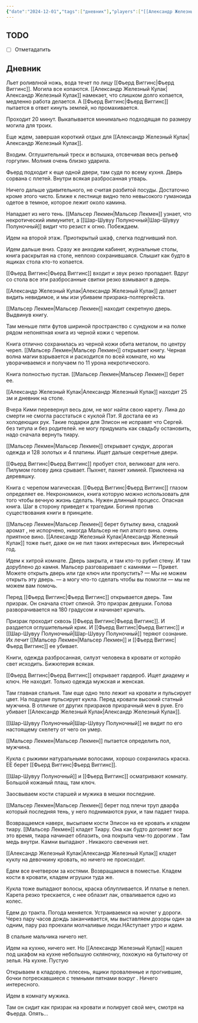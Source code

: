 ```yaml
---
{"date":"2024-12-01","tags":["дневник"],"players":["[[Александр Железный Кулак\|Александр Железный Кулак]]","[[Мальсер Лекмен\|Мальсер Лекмен]]","[[Шар-Шувуу Полуночный\|Шар-Шувуу Полуночный]]","[[Фьерд Виггинс\|Фьерд Виггинс]]"],"campaign":"Школа приключенцев Безелота. Переплетенные судьбы","world-date":null,"world-time-start":null,"dg-publish":true,"previous-session":"[[24 ноября 2024]]","next-session":"[[22 декабря 2024]]","permalink":"/1-dekabrya-2024/","dgPassFrontmatter":true}
---
```



## TODO
- [ ] Отметадатить

## Дневник
Льет роливлной ножь, вода течет по лицу [[Фьерд Виггинс\|Фьерд Виггинс]]. Могила все копаются. [[Александр Железный Кулак\|Александр Железный Кулак]] намекает, что слишком долго копается, медленно работа делается. А [[Фьерд Виггинс\|Фьерд Виггинс]] пытается в ответ кинуть землей, но промахивается. 

Проходит 20 минут. Выкапывается минимально подходящая по размеру могила для троих. 

Еще ждем, завершая короткий отдых для [[Александр Железный Кулак\|Александр Железный Кулак]].

Входим. Оглушительный треск и вспышка, отсвечивая весь рельеф горгулин. Молния очень близко ударила.

Фьерд подходит к еще одной двери, там судя по всему кухня. Дверь сорвана с плетей. Внутри всякая разбросанная утварь. 

Ничего дальше удивительного, не считая разбитой посуды. Достаточно кроме этого чисто. Ближе к лестнице видно тело невысокого гуманоида одетое в темное, которое лежит около камина. 

Нападает из него тень. [[Мальсер Лекмен\|Мальсер Лекмен]] узнает, что некротический иммунитет, а [[Шар-Шувуу Полуночный\|Шар-Шувуу Полуночный]] видит что резист к огню. Побеждаем.

Идем на второй этаж. Приоткрытый шкаф, слегка подгнивший пол. 

Идем дальше вниз. Сразу же анходим кабинет, журнальные столы, книга раскрытая на столе, неплохо сохранившаяся. Слышит как будто в ящиках стола кто-то копается. 

[[Фьерд Виггинс\|Фьерд Виггинс]] входит и звук резко пропадает. Вдруг со стола все эти разбросанные свитки резко взмывают в дверь.

[[Александр Железный Кулак\|Александр Железный Кулак]] делает видить невидимое, и мы изи убиваем призрака-полтергейста. 

[[Мальсер Лекмен\|Мальсер Лекмен]] находит секретную дверь. Выдвинув книгу. 

Там меньше пяти футов шириной пространство с сундуком и на полке рядом непонятная книга из черной кожи с черепом.

Книга отлично сохранилась из черной кожи обита металом, по центру череп. [[Мальсер Лекмен\|Мальсер Лекмен]] открывает книгу. Черная волна магии взрывается и расходится по всей комнате, но мы уворачиваемся и получаем по 11 урона некротического.

Книга полностью пустая. [[Мальсер Лекмен\|Мальсер Лекмен]] берет ее.

[[Александр Железный Кулак\|Александр Железный Кулак]] находит 25 зм и дневник на столе. 

Вчера Кими перевернул весь дом, не мог найти свою карету. Лина до смерти не смогла расстаться с куклой Пэт. Я достала ее из холодеющих рук. Такие подарки для Элисон не исправят что Сергей. без титула и без родителей. не могу придумать как свадьбу остановить, надо сначала вернуть тиару.

[[Мальсер Лекмен\|Мальсер Лекмен]] открывает сундук, дорогая одежда и 128 золотых и 4 платины. Ищет дальше секретные двери.

[[Фьерд Виггинс\|Фьерд Виггинс]] пробует стол, великоват для него. Пилумом голову дика срывает. Пыхнет, пахнет химией. Приклеена на деревяшку. 

Книга с черепом магическая. [[Фьерд Виггинс\|Фьерд Виггинс]] глазом определяет ее. Некрономикон, книга которую можно использовать для того чтобы вечную жизнь сделать. Нужен длинный процесс. Опасная книга. Шаг в сторону приведет к трагедии. Богиня против существования книги в принципе. 

[[Мальсер Лекмен\|Мальсер Лекмен]] берет бутылку вина, сладкий аромат , не испорчено, никогда Мальсер не пил аткого вина. очень приятное вино. [[Александр Железный Кулак\|Александр Железный Кулак]] тоже пьет, даже он не пил таких интересных вин. Интересный год. 

Идем к хитрой комнате. Дверь закрыта, и там кто-то рубил стену. И там дорублено до камня.
Мальсер разговаривает с камнями
— Привет. Можете открыть дверь или где ключ или пропустить?
— Мы не можем открыть эту дверь. 
— а могу что-то сделать чтобы вы помогли
— мы не можем вам помочь.

Перед [[Фьерд Виггинс\|Фьерд Виггинс]] открывается дверь. Там призрак. Он сначала стоит спиной. Это призрак девушки. Голова разворачивается на 180 градусом и начинает кричать.

Призрак проходит сквозь [[Фьерд Виггинс\|Фьерд Виггинс]]. И раздается оглушительный крик. И [[Фьерд Виггинс\|Фьерд Виггинс]] и [[Шар-Шувуу Полуночный\|Шар-Шувуу Полуночный]] теряют сознание. Их лечит [[Мальсер Лекмен\|Мальсер Лекмен]] и [[Фьерд Виггинс\|Фьерд Виггинс]] ее убивает. 

Книги, одежда разбросанная, силуэт человека в кровати от которйо свет исходить. Бижютерия всякая. 

[[Фьерд Виггинс\|Фьерд Виггинс]] открывает гардероб. Ищет диадему и ключ. Не находит. Только одежда мужская и женская.

Там главная спальня. Там еще одно тело лежит на кровати и пульсирует цвет. На подушке пульсирует кукла. Перед кровати высокий статный мужчина. В отличие от других призраков призрачный меч в руке. Его убивает [[Александр Железный Кулак\|Александр Железный Кулак]].

[[Шар-Шувуу Полуночный\|Шар-Шувуу Полуночный]] не видит по его настоящему скелету от чего он умер.

[[Мальсер Лекмен\|Мальсер Лекмен]] пытается определить пол, мужчина.

Кукла с рыжими натуральными волосами, хорошо сохранилась краска. ЕЕ берет [[Фьерд Виггинс\|Фьерд Виггинс]].

[[Шар-Шувуу Полуночный]] и [[Фьерд Виггинс]] осматривают комнату. Большой кожаный плащ, там ключ. 

Заосвываем кости старшей и мужика в мешки последние. 

[[Мальсер Лекмен\|Мальсер Лекмен]] берет под плечи труп дварфа который последняя тень, у него поднимаются руки, и там падает тиара.

Возвращаемся наверх, высыпаем кости Элисон на ее кровать и кладем тиару. [[Мальсер Лекмен]] кладет Тиару. Она как будто догоняет все это время, тиара начинает облазить, она покрыта чем-то дорогим . Там медь внутри. Камни выпадают . Никакого свечения нет. 

[[Александр Железный Кулак\|Александр Железный Кулак]] кладет куклу на девочкину кровать, но ничего не происходит.

Едем все вчетвером за костями. Возвращаемся в поместье. Кладем кости в кровати, кладем игрушки туда же. 

Кукла тоже выпадают волосы, краска облупливается. И платье в пепел. Карета резко трескается, с нее облазит лак, отваливается одно из колес.

Едем до тракта. Погода меняется. Устраиваемся на ночлег у дороги. Через пару часов дождь заканчивается, мы выставляем дозоры один за одним, пару раз проехали молчаливые люди.НАступает утро и идем.

В спальне мальчика ничего нет. 

Идем на кухню, ничего нет. Но [[Александр Железный Кулак]] нашел под шкафом на кухне небольшую скляночку, похожую на бутылочку от зелья. На кухне. Пустую

Открываем в кладовую. плесень, ящики проваленные и прогнившие, бочки потрескавшиеся с темными пятнами вокруг . Ничего интересного. 

Идем в комнату мужика. 

Там он сидит как призрак на кровати и полирует свой меч, смотря на Фьерда. Опять...